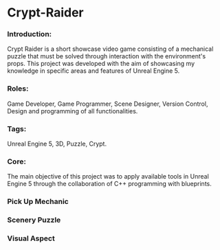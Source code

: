 # Crypt-Raider

### Introduction:
Crypt Raider is a short showcase video game consisting of a mechanical puzzle that must be solved through interaction with the environment's props. This project was developed with the aim of showcasing my knowledge in specific areas and features of Unreal Engine 5.

### Roles:
Game Developer, Game Programmer, Scene Designer, Version Control, Design and programming of all functionalities.

### Tags:
Unreal Engine 5, 3D, Puzzle, Crypt.

### Core:
The main objective of this project was to apply available tools in Unreal Engine 5 through the collaboration of C++ programming with blueprints.

### Pick Up Mechanic

### Scenery Puzzle

### Visual Aspect
